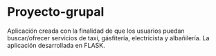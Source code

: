 # Proyecto-grupal
Aplicación creada con la finalidad de que los usuarios puedan buscar/ofrecer servicios de taxi, gásfitería, electricista y albañilería. La aplicación desarrollada en FLASK.
